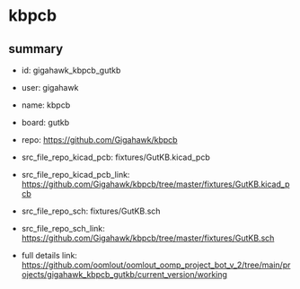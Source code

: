 # kbpcb
 
## summary 
* id: gigahawk_kbpcb_gutkb
* user: gigahawk
* name: kbpcb
* board: gutkb
* repo: https://github.com/Gigahawk/kbpcb
* src_file_repo_kicad_pcb: fixtures/GutKB.kicad_pcb
* src_file_repo_kicad_pcb_link: https://github.com/Gigahawk/kbpcb/tree/master/fixtures/GutKB.kicad_pcb


* src_file_repo_sch: fixtures/GutKB.sch
* src_file_repo_sch_link: https://github.com/Gigahawk/kbpcb/tree/master/fixtures/GutKB.sch
* full details link: https://github.com/oomlout/oomlout_oomp_project_bot_v_2/tree/main/projects/gigahawk_kbpcb_gutkb/current_version/working  







